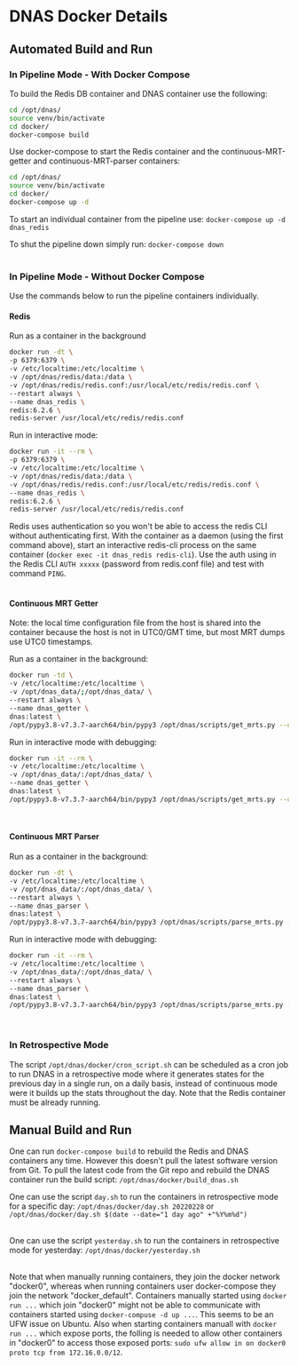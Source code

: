 # DNAS Docker Details

## Automated Build and Run

### In Pipeline Mode - With Docker Compose

To build the Redis DB container and DNAS container use the following:

```bash
cd /opt/dnas/
source venv/bin/activate
cd docker/
docker-compose build
```

Use docker-compose to start the Redis container and the continuous-MRT-getter and continuous-MRT-parser containers:

```bash
cd /opt/dnas/
source venv/bin/activate
cd docker/
docker-compose up -d
```

To start an individual container from the pipeline use: `docker-compose up -d dnas_redis`

To shut the pipeline down simply run: `docker-compose down`  
&nbsp;

### In Pipeline Mode - Without Docker Compose

Use the commands below to run the pipeline containers individually.

#### Redis

Run as a container in the background

```bash
docker run -dt \
-p 6379:6379 \
-v /etc/localtime:/etc/localtime \
-v /opt/dnas/redis/data:/data \
-v /opt/dnas/redis/redis.conf:/usr/local/etc/redis/redis.conf \
--restart always \
--name dnas_redis \
redis:6.2.6 \
redis-server /usr/local/etc/redis/redis.conf
```

Run in interactive mode:

```bash
docker run -it --rm \
-p 6379:6379 \
-v /etc/localtime:/etc/localtime \
-v /opt/dnas/redis/data:/data \
-v /opt/dnas/redis/redis.conf:/usr/local/etc/redis/redis.conf \
--name dnas_redis \
redis:6.2.6 \
redis-server /usr/local/etc/redis/redis.conf
```

Redis uses authentication so you won't be able to access the redis CLI without authenticating first. With the container as a daemon (using the first command above), start an interactive redis-cli process on the same container (`docker exec -it dnas_redis redis-cli`). Use the auth using in the Redis CLI `AUTH xxxxx` (password from redis.conf file) and test with command `PING`.  
&nbsp;

#### Continuous MRT Getter

Note: the local time configuration file from the host is shared into the container because the host is not in UTC0/GMT time, but most MRT dumps use UTC0 timestamps.

Run as a container in the background:

```bash
docker run -td \
-v /etc/localtime:/etc/localtime \
-v /opt/dnas_data/;/opt/dnas_data/ \
--restart always \
--name dnas_getter \
dnas:latest \
/opt/pypy3.8-v7.3.7-aarch64/bin/pypy3 /opt/dnas/scripts/get_mrts.py --continuous --update
```

Run in interactive mode with debugging:

```bash
docker run -it --rm \
-v /etc/localtime:/etc/localtime \
-v /opt/dnas_data/:/opt/dnas_data/ \
--name dnas_getter \
dnas:latest \
/opt/pypy3.8-v7.3.7-aarch64/bin/pypy3 /opt/dnas/scripts/get_mrts.py --continuous --update --debug
```
&nbsp;

#### Continuous MRT Parser

Run as a container in the background:

```bash
docker run -dt \
-v /etc/localtime:/etc/localtime \
-v /opt/dnas_data/:/opt/dnas_data/ \
--restart always \
--name dnas_parser \
dnas:latest \
/opt/pypy3.8-v7.3.7-aarch64/bin/pypy3 /opt/dnas/scripts/parse_mrts.py --update --continuous --remove
```

Run in interactive mode with debugging:

```bash
docker run -it --rm \
-v /etc/localtime:/etc/localtime \
-v /opt/dnas_data/:/opt/dnas_data/ \
--restart always \
--name dnas_parser \
dnas:latest \
/opt/pypy3.8-v7.3.7-aarch64/bin/pypy3 /opt/dnas/scripts/parse_mrts.py --update --continuous --remove --debug
```
&nbsp;

### In Retrospective Mode

The script `/opt/dnas/docker/cron_script.sh` can be scheduled as a cron job to run DNAS in a retrospective mode where it generates states for the previous day in a single run, on a daily basis, instead of continuous mode were it builds up the stats throughout the day. Note that the Redis container must be already running.

## Manual Build and Run

One can run `docker-compose build` to rebuild the Redis and DNAS containers any time. However this doesn't pull the latest software version from Git. To pull the latest code from the Git repo and rebuild the DNAS container run the build script: `/opt/dnas/docker/build_dnas.sh`

One can use the script `day.sh` to run the containers in retrospective mode for a specific day: `/opt/dnas/docker/day.sh 20220228` or `/opt/dnas/docker/day.sh $(date --date="1 day ago" +"%Y%m%d")`  
&nbsp;

One can use the script `yesterday.sh` to run the containers in retrospective mode for yesterday: `/opt/dnas/docker/yesterday.sh`  
&nbsp;

Note that when manually running containers, they join the docker network "docker0", whereas when running containers user docker-compose they join the network "docker_default". Containers manually started using `docker run ...` which join "docker0" might not be able to communicate with containers started using `docker-compuse -d up ...`. This seems to be an UFW issue on Ubuntu. Also when starting containers manuall with `docker run ...` which expose ports, the folling is needed to allow other containers in "docker0" to access those exposed ports: `sudo ufw allow in on docker0 proto tcp from 172.16.0.0/12`.
